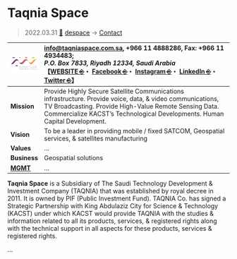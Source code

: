 # Taqnia Space
> 2022.03.31 [🚀](../../index/index.md) [despace](../index.md) → [Contact](../contact.md)

|[![](../f/contact/t/taqnia_space_logo1_thumb.webp)](../f/contact/t/taqnia_space_logo1.webp)|<info@taqniaspace.com.sa>, +966 11 4888286, Fax: +966 11 4934483;<br> *P.O. Box 7833, Riyadh 12334, Saudi Arabia*<br> 【[WEBSITE ⎆](http://www.taqniaspace.com.sa/)・ [Facebook ⎆](https://www.facebook.com/Taqnia-Space-103108717091282/)・ [Instagram ⎆](https://www.instagram.com/taqnia_space/)・ [LinkedIn ⎆](https://www.linkedin.com/company/taqnia-space)・ [Twitter ⎆](https://twitter.com/Taqnia_Space)】|
|:-|:-|
|**Mission**|Provide Highly Secure Satellite Communications infrastructure. Provide voice, data, & video communications, TV Broadcasting. Provide High-Value Remote Sensing Data. Commercialize KACST’s Technological Developments. Human Capital Development.|
|**Vision**|To be a leader in providing mobile / fixed SATCOM, Geospatial services, & satellites manufacturing|
|**Values**|…|
|**Business**|Geospatial solutions|
|**[MGMT](../mgmt.md)**|…|

**Taqnia Space** is a Subsidiary of The Saudi Technology Development & Investment Company (TAQNIA) that was established by royal decree in 2011. It is owned by PIF (Public Investment Fund). TAQNIA Co. has signed a Strategic Partnership with King Abdulaziz City for Science & Technology (KACST) under which KACST would provide TAQNIA with the studies & information related to all its products, services, & registered rights along with the technical support in all aspects for these products, services & registered rights.

<p style="page-break-after:always"> </p>

…
